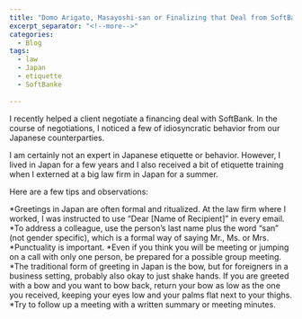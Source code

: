 ```yaml
---
title: "Domo Arigato, Masayoshi-san or Finalizing that Deal from SoftBank"
excerpt_separator: "<!--more-->"
categories:
  - Blog
tags:
  - law
  - Japan
  - etiquette
  - SoftBanke
  
---
```


I recently helped a client negotiate a financing deal with SoftBank. In the course of negotiations, I noticed a few of idiosyncratic behavior from our Japanese counterparties. 

I am certainly not an expert in Japanese etiquette or behavior. However, I lived in Japan for a few years and I also received a bit of etiquette training when I externed at a big law firm in Japan for a summer. 

Here are a few tips and observations:

*Greetings in Japan are often formal and ritualized. At the law firm where I worked, I was instructed to use “Dear [Name of Recipient]” in every email.
*To address a colleague, use the person’s last name plus the word “san” (not gender specific), which is a formal way of saying Mr., Ms. or Mrs. 
*Punctuality is important. 
*Even if you think you will be meeting or jumping on a call with only one person, be prepared for a possible group meeting. 
*The traditional form of greeting in Japan is the bow, but for foreigners in a business setting, probably also okay to just shake hands. If you are greeted with a bow and you want to bow back, return your bow as low as the one you received, keeping your eyes low and your palms flat next to your thighs. 
*Try to follow up a meeting with a written summary or meeting minutes. 

